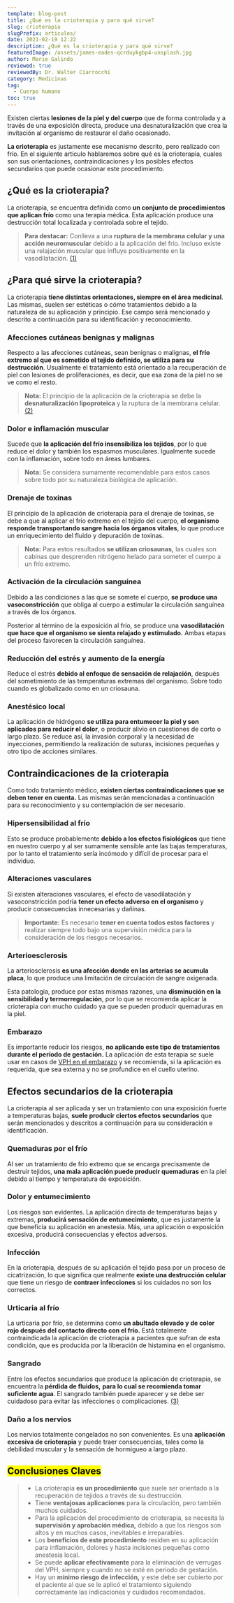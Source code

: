 ```yaml
---
template: blog-post
title: ¿Qué es la crioterapia y para qué sirve?
slug: crioterapia
slugPrefix: articulos/
date: 2021-02-19 12:22
description: ¿Qué es la crioterapia y para qué sirve?
featuredImage: /assets/james-eades-qcrduykgbp4-unsplash.jpg
author: Marie Galindo
reviewed: true
reviewedBy: Dr. Walter Ciarrocchi
category: Medicinas
tag:
  - Cuerpo humano
toc: true
---
```

<!--StartFragment-->

Existen ciertas **lesiones de la piel y del cuerpo** que de forma controlada y a través de una exposición directa, produce una desnaturalización que crea la invitación al organismo de restaurar el daño ocasionado.

**La crioterapia** es justamente ese mecanismo descrito, pero realizado con frío. En el siguiente artículo hablaremos sobre qué es la crioterapia, cuales son sus orientaciones, contraindicaciones y los posibles efectos secundarios que puede ocasionar este procedimiento.

## ¿Qué es la crioterapia?

La crioterapia, se encuentra definida como **un conjunto de procedimientos que aplican frío** como una terapia médica. Esta aplicación produce una destrucción total localizada y controlada sobre el tejido.

> **Para destacar:** Conlleva a una **ruptura de la membrana celular y una acción neuromuscular** debido a la aplicación del frío. Incluso existe una relajación muscular que influye positivamente en la vasodilatación. [(1)](http://www.sld.cu/galerias/pdf/sitios/rehabilitacion/crioterapia.pdf)

## ¿Para qué sirve la crioterapia?

La crioterapia **tiene distintas orientaciones, siempre en el área medicinal**. Las mismas, suelen ser estéticas o cómo tratamientos debido a la naturaleza de su aplicación y principio. Ese campo será mencionado y descrito a continuación para su identificación y reconocimiento.

### Afecciones cutáneas benignas y malignas

Respecto a las afecciones cutáneas, sean benignas o malignas, **el frío extremo al que es sometido el tejido definido, se utiliza para su destrucción**. Usualmente el tratamiento está orientado a la recuperación de piel con lesiones de proliferaciones, es decir, que esa zona de la piel no se ve como el resto.

> **Nota:** El principio de la aplicación de la crioterapia se debe la **desnaturalización lipoproteica** y la ruptura de la membrana celular. [(2)](https://www.mskcc.org/es/cancer-care/patient-education/cryotherapy-skin-lesions)

### Dolor e inflamación muscular

Sucede que **la aplicación del frío insensibiliza los tejidos**, por lo que reduce el dolor y también los espasmos musculares. Igualmente sucede con la inflamación, sobre todo en áreas lumbares.

> **Nota:** Se considera sumamente recomendable para estos casos sobre todo por su naturaleza biológica de aplicación.

### Drenaje de toxinas

El principio de la aplicación de crioterapia para el drenaje de toxinas, se debe a que al aplicar el frío extremo en el tejido del cuerpo, **el organismo responde transportando sangre hacia los órganos vitales**, lo que produce un enriquecimiento del fluido y depuración de toxinas.

> **Nota:** Para estos resultados **se utilizan criosaunas,** las cuales son cabinas que desprenden nitrógeno helado para someter el cuerpo a un frío extremo.

### Activación de la circulación sanguínea

Debido a las condiciones a las que se somete el cuerpo, **se produce una vasoconstricción** que obliga al cuerpo a estimular la circulación sanguínea a través de los órganos.

Posterior al término de la exposición al frío, se produce una **vasodilatación que hace que el organismo se sienta relajado y estimulado.** Ambas etapas del proceso favorecen la circulación sanguínea.

### Reducción del estrés y aumento de la energía

Reduce el estrés **debido al enfoque de sensación de relajación**, después del sometimiento de las temperaturas extremas del organismo. Sobre todo cuando es globalizado como en un criosauna.

### Anestésico local

La aplicación de hidrógeno **se utiliza para entumecer la piel y son aplicados para reducir el dolor**, o producir alivio en cuestiones de corto o largo plazo. Se reduce así, la invasión corporal y la necesidad de inyecciones, permitiendo la realización de suturas, incisiones pequeñas y otro tipo de acciones similares.

## Contraindicaciones de la crioterapia

Como todo tratamiento médico, **existen ciertas contraindicaciones que se deben tener en cuenta.** Las mismas serán mencionadas a continuación para su reconocimiento y su contemplación de ser necesario.

### Hipersensibilidad al frío

Esto se produce probablemente **debido a los efectos fisiológicos** que tiene en nuestro cuerpo y al ser sumamente sensible ante las bajas temperaturas, por lo tanto el tratamiento sería incómodo y difícil de procesar para el individuo.

### Alteraciones vasculares

Si existen alteraciones vasculares, el efecto de vasodilatación y vasoconstricción podría **tener un efecto adverso en el organismo** y producir consecuencias innecesarias y dañinas.

> **Importante:** Es necesario **tener en cuenta todos estos factores** y realizar siempre todo bajo una supervisión médica para la consideración de los riesgos necesarios.

### Arterioesclerosis

La arteriosclerosis **es una afección donde en las arterias se acumula placa**, lo que produce una limitación de circulación de sangre oxigenada. 

Esta patología, produce por estas mismas razones, una **disminución en la sensibilidad y termorregulación**, por lo que se recomienda aplicar la crioterapia con mucho cuidado ya que se pueden producir quemaduras en la piel.

### Embarazo

Es importante reducir los riesgos, **no aplicando este tipo de tratamientos durante el período de gestación.** La aplicación de esta terapia se suele usar en casos de [VPH en el embarazo](https://tuinfosalud.com/articulos/vph-en-el-embarazo) y se recomienda, si la aplicación es requerida, que sea externa y no se profundice en el cuello uterino.

## Efectos secundarios de la crioterapia

La crioterapia al ser aplicada y ser un tratamiento con una exposición fuerte a temperaturas bajas, **suele producir ciertos efectos secundarios** que serán mencionados y descritos a continuación para su consideración e identificación.

### Quemaduras por el frío

Al ser un tratamiento de frío extremo que se encarga precisamente de destruir tejidos, **una mala aplicación puede producir quemaduras** en la piel debido al tiempo y temperatura de exposición.

### Dolor y entumecimiento

Los riesgos son evidentes. La aplicación directa de temperaturas bajas y extremas, **producirá sensación de entumecimiento**, que es justamente la que beneficia su aplicación en anestesia. Más, una aplicación o exposición excesiva, producirá consecuencias y efectos adversos.

### Infección

En la crioterapia, después de su aplicación el tejido pasa por un proceso de cicatrización, lo que significa que realmente **existe una destrucción celular** que tiene un riesgo de **contraer infecciones** si los cuidados no son los correctos.

### Urticaria al frío

La urticaria por frío, se determina como **un abultado elevado y de color rojo después del contacto directo con el frío.** Está totalmente contraindicada la aplicación de crioterapia a pacientes que sufran de esta condición, que es producida por la liberación de histamina en el organismo.

### Sangrado

Entre los efectos secundarios que produce la aplicación de crioterapia, se encuentra la **pérdida de fluidos,** **para lo cual se recomienda tomar suficiente agua**. El sangrado también puede aparecer y se debe ser cuidadoso para evitar las infecciones o complicaciones. [(3)](https://www.radiologyinfo.org/sp/info.cfm?pg=cryo)

### Daño a los nervios

Los nervios totalmente congelados no son convenientes. Es una **aplicación excesiva de crioterapia** y puede traer consecuencias, tales como la debilidad muscular y la sensación de hormigueo a largo plazo.

## <mark>Conclusiones Claves</mark>

> * La crioterapia **es un procedimiento** que suele ser orientado a la recuperación de tejidos a través de su destrucción.
> * Tiene **ventajosas aplicaciones** para la circulación, pero también muchos cuidados.
> * Para la aplicación del procedimiento de crioterapia, se necesita la **supervisión y aprobación médica,** debido a que los riesgos son altos y en muchos casos, inevitables e irreparables.
> * Los **beneficios de este procedimiento** residen en su aplicación para inflamación, dolores y hasta incisiones pequeñas como anestesia local.
> * Se puede **aplicar efectivamente** para la eliminación de verrugas del VPH, siempre y cuando no se esté en período de gestación.
> * Hay un **mínimo riesgo de infección,** y este debe ser cubierto por el paciente al que se le aplicó el tratamiento siguiendo correctamente las indicaciones y cuidados recomendados.

<!--EndFragment-->